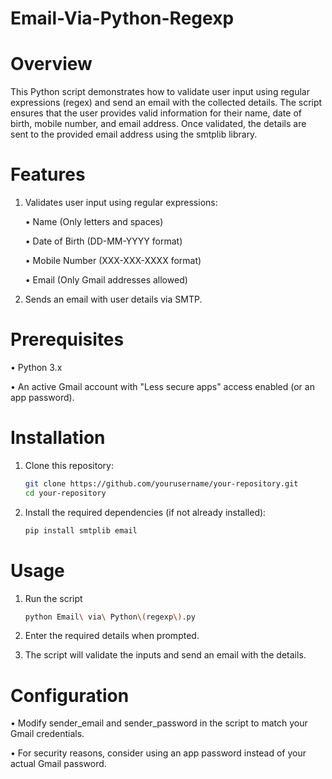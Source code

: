 # Email-Via-Python-Regexp

# Overview
This Python script demonstrates how to validate user input using regular expressions (regex) and send an email with the collected details. The script ensures that the user provides valid information for their name, date of birth, mobile number, and email address. Once validated, the details are sent to the provided email address using the smtplib library.

# Features

1. Validates user input using regular expressions:

   • Name (Only letters and spaces)

   • Date of Birth (DD-MM-YYYY format)

   • Mobile Number (XXX-XXX-XXXX format)

   • Email (Only Gmail addresses allowed)
   

2. Sends an email with user details via SMTP.

 # Prerequisites

  •  Python 3.x

  •  An active Gmail account with "Less secure apps" access enabled (or an app password).

      
 # Installation
 
   1. Clone this repository:
      
         ```bash
         git clone https://github.com/yourusername/your-repository.git
         cd your-repository


   2. Install the required dependencies (if not already installed):
      
         ```bash
        pip install smtplib email

  # Usage

   1. Run the script

         ```bash
         python Email\ via\ Python\(regexp\).py
         

   2. Enter the required details when prompted.
    
    
   3. The script will validate the inputs and send an email with the details.     


 # Configuration

   • Modify sender_email and sender_password in the script to match your Gmail credentials.

   • For security reasons, consider using an app password instead of your actual Gmail password.

   
